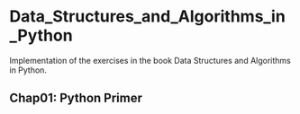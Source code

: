 # Data_Structures_and_Algorithms_in_Python
Implementation of the exercises in the book Data Structures and Algorithms in Python.
## Chap01: Python Primer

